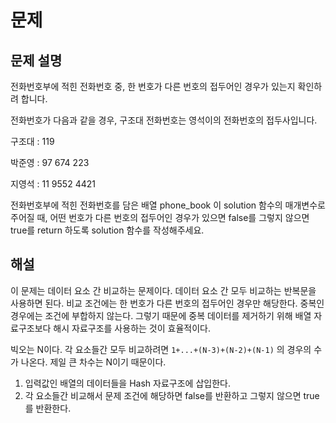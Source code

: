 # 문제 
## 문제 설명
전화번호부에 적힌 전화번호 중, 한 번호가 다른 번호의 접두어인 경우가 있는지 확인하려 합니다.

전화번호가 다음과 같을 경우, 구조대 전화번호는 영석이의 전화번호의 접두사입니다.

구조대 : 119

박준영 : 97 674 223

지영석 : 11 9552 4421

전화번호부에 적힌 전화번호를 담은 배열 phone_book 이 solution 함수의 매개변수로 주어질 때, 어떤 번호가 다른 번호의 접두어인 경우가 있으면 false를 그렇지 않으면 true를 return 하도록 solution 함수를 작성해주세요.

## 해설
이 문제는 데이터 요소 간 비교하는 문제이다. 데이터 요소 간 모두 비교하는 반복문을 사용하면 된다. 비교 조건에는 한 번호가 다른 번호의 접두어인 경우만 해당한다. 중복인 경우에는 조건에 부합하지 않는다. 그렇기 때문에 중복 데이터를 제거하기 위해 배열 자료구조보다 해시 자료구조를 사용하는 것이 효율적이다. 

빅오는 N이다. 각 요소들간 모두 비교하려면 `1+...+(N-3)+(N-2)+(N-1)` 의 경우의 수가 나온다. 제일 큰 차수는 N이기 때문이다.

1. 입력값인 배열의 데이터들을 Hash 자료구조에 삽입한다.
2. 각 요소들간 비교해서 문제 조건에 해당하면 false를 반환하고 그렇지 않으면 true를 반환한다.

